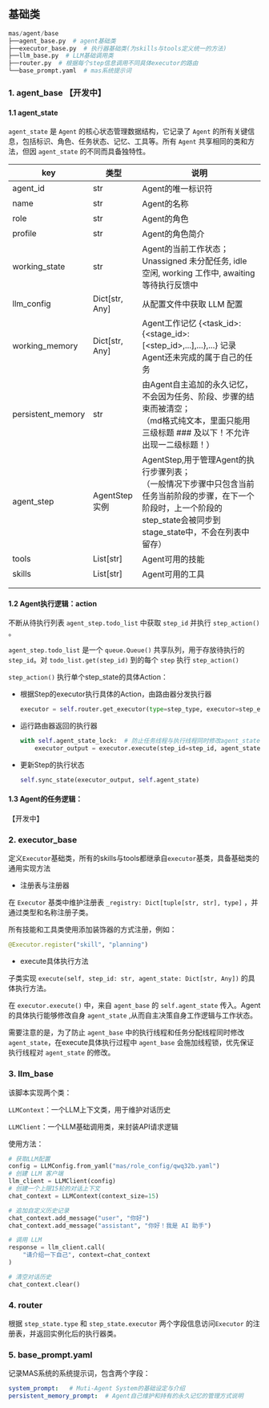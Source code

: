 ## 基础类

```python
mas/agent/base
├──agent_base.py  # agent基础类
├──executor_base.py  # 执行器基础类(为skills与tools定义统一的方法)
├──llm_base.py  # LLM基础调用类
├──router.py  # 根据每个step信息调用不同具体executor的路由
└──base_prompt.yaml  # mas系统提示词 
```



### 1. agent_base  【开发中】



#### 1.1 agent_state

`agent_state` 是 `Agent` 的核心状态管理数据结构，它记录了 `Agent` 的所有关键信息，包括标识、角色、任务状态、记忆、工具等。所有 `Agent` 共享相同的类和方法，但因 `agent_state` 的不同而具备独特性。

| key               | 类型           | 说明                                                         |
| ----------------- | -------------- | ------------------------------------------------------------ |
| agent_id          | str            | Agent的唯一标识符                                            |
| name              | str            | Agent的名称                                                  |
| role              | str            | Agent的角色                                                  |
| profile           | str            | Agent的角色简介                                              |
| working_state     | str            | Agent的当前工作状态；<br />Unassigned 未分配任务, idle 空闲, working 工作中, awaiting 等待执行反馈中 |
| llm_config        | Dict[str, Any] | 从配置文件中获取 LLM 配置                                    |
| working_memory    | Dict[str, Any] | Agent工作记忆 {<task_id>: {<stage_id>: [<step_id>,...],...},...} 记录Agent还未完成的属于自己的任务 |
| persistent_memory | str            | 由Agent自主追加的永久记忆，不会因为任务、阶段、步骤的结束而被清空；<br />（md格式纯文本，里面只能用三级标题 ### 及以下！不允许出现一二级标题！） |
| agent_step        | AgentStep实例  | AgentStep,用于管理Agent的执行步骤列表；<br />（一般情况下步骤中只包含当前任务当前阶段的步骤，在下一个阶段时，上一个阶段的step_state会被同步到stage_state中，不会在列表中留存） |
| tools             | List[str]      | Agent可用的技能                                              |
| skills            | List[str]      | Agent可用的工具                                              |
|                   |                |                                                              |
|                   |                |                                                              |



#### 1.2 Agent执行逻辑：action

不断从待执行列表 `agent_step.todo_list` 中获取 `step_id` 并执行 `step_action()` 。

`agent_step.todo_list` 是一个 `queue.Queue()` 共享队列，用于存放待执行的 `step_id`。对 `todo_list.get(step_id)` 到的每个 `step` 执行 `step_action()`



`step_action()` 执行单个step_state的具体Action：

- 根据Step的executor执行具体的Action，由路由器分发执行器

  ```python
  executor = self.router.get_executor(type=step_type, executor=step_executor)
  ```

- 运行路由器返回的执行器

  ```python
  with self.agent_state_lock:  # 防止任务线程与执行线程同时修改agent_state，优先保证执行线程的修改
      executor_output = executor.execute(step_id=step_id, agent_state=self.agent_state) 
  ```

- 更新Step的执行状态

  ```python
  self.sync_state(executor_output, self.agent_state)
  ```





#### 1.3 Agent的任务逻辑：

【开发中】







### 2. executor_base

定义`Executor`基础类，所有的skills与tools都继承自`executor`基类，具备基础类的通用实现方法

- 注册表与注册器

在 `Executor` 基类中维护注册表 `_registry: Dict[tuple[str, str], type]` ，并通过类型和名称注册子类。

所有技能和工具类使用添加装饰器的方式注册，例如：

```python
@Executor.register("skill", "planning")
```

- execute具体执行方法

子类实现 `execute(self, step_id: str, agent_state: Dict[str, Any])` 的具体执行方法。

在 `executor.execute()` 中，来自 `agent_base` 的 `self.agent_state` 传入。Agent的具体执行能够修改自身 `agent_state` ,从而自主决策自身工作逻辑与工作状态。

需要注意的是，为了防止 `agent_base` 中的执行线程和任务分配线程同时修改 `agent_state`，在execute具体执行过程中 `agent_base` 会施加线程锁，优先保证执行线程对 `agent_state` 的修改。



### 3. llm_base

该脚本实现两个类：

`LLMContext`：一个LLM上下文类，用于维护对话历史

`LLMClient`：一个LLM基础调用类，来封装API请求逻辑

使用方法：

```python
# 获取LLM配置
config = LLMConfig.from_yaml("mas/role_config/qwq32b.yaml")
# 创建 LLM 客户端
llm_client = LLMClient(config)
# 创建一个上限15轮的对话上下文
chat_context = LLMContext(context_size=15)

# 追加自定义历史记录
chat_context.add_message("user", "你好")
chat_context.add_message("assistant", "你好！我是 AI 助手")

# 调用 LLM
response = llm_client.call(
    "请介绍一下自己", context=chat_context
)

# 清空对话历史
chat_context.clear()
```

### 4. router

根据 `step_state.type` 和 `step_state.executor` 两个字段信息访问`Executor` 的注册表，并返回实例化后的执行器类。

### 5. base_prompt.yaml

记录MAS系统的系统提示词，包含两个字段：

```yaml
system_prompt:   # Muti-Agent System的基础设定与介绍
persistent_memory_prompt:  # Agent自己维护和持有的永久记忆的管理方式说明
```

